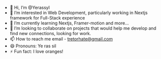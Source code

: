 - 👋 Hi, I’m @Yerassyl
- 👀 I’m interested in Web Development, particularly working in Nextjs framework for Full-Stack experience
- 🌱 I’m currently learning Nextjs, Framer-motion and more...
- 💞️ I’m looking to collaborate on projects that would help me develop and find new connections, looking for work.
- 📫 How to reach me email - tretorhate@gmail.com
- 😄 Pronouns: Ye ras sil
- ⚡ Fun fact: I love oranges!

<!---
Tretorhate/Tretorhate is a ✨ special ✨ repository because its `README.md` (this file) appears on your GitHub profile.
You can click the Preview link to take a look at your changes.
--->
